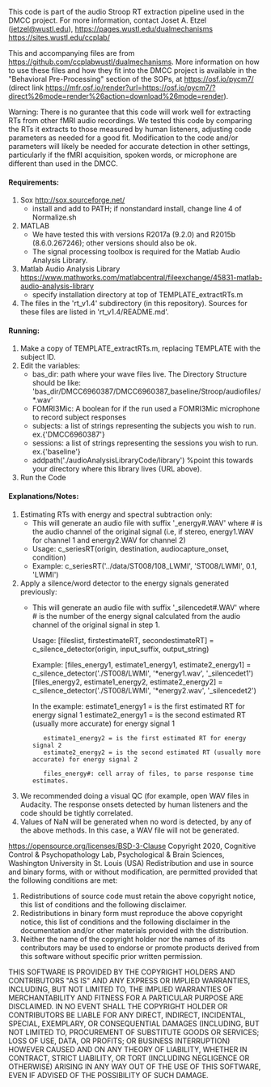 This code is part of the audio Stroop RT extraction pipeline used in the DMCC project.
For more information, contact Joset A. Etzel (jetzel@wustl.edu), https://pages.wustl.edu/dualmechanisms  https://sites.wustl.edu/ccplab/

This and accompanying files are from https://github.com/ccplabwustl/dualmechanisms. More information on how to use these files and how they fit into the DMCC project is available in the "Behavioral Pre-Processing" section of the SOPs, at https://osf.io/pycm7/ (direct link https://mfr.osf.io/render?url=https://osf.io/pycm7/?direct%26mode=render%26action=download%26mode=render). 

Warning: There is no gurantee that this code will work well for extracting RTs from other fMRI audio recordings. We tested this code by comparing the RTs it extracts to those measured by human listeners, adjusting code parameters as needed for a good fit. Modification to the code and/or parameters will likely be needed for accurate detection in other settings, particularly if the fMRI acquisition, spoken words, or microphone are different than used in the DMCC.


#### Requirements:
1. Sox http://sox.sourceforge.net/ 
   - install and add to PATH; if nonstandard install, change line 4 of Normalize.sh
2. MATLAB
   - We have tested this with versions R2017a (9.2.0) and R2015b (8.6.0.267246); other versions should also be ok.
   - The signal processing toolbox is required for the Matlab Audio Analysis Library.
3. Matlab Audio Analysis Library https://www.mathworks.com/matlabcentral/fileexchange/45831-matlab-audio-analysis-library
   - specify installation directory at top of TEMPLATE_extractRTs.m
4. The files in the 'rt_v1.4' subdirectory (in this repository). Sources for these files are listed in 'rt_v1.4/README.md'. 

#### Running:   
1. Make a copy of TEMPLATE_extractRTs.m, replacing TEMPLATE with the subject ID.
2. Edit the variables:
   - bas_dir: path where your wave files live. The Directory Structure should be like: 'bas_dir/DMCC6960387/DMCC6960387_baseline/Stroop/audiofiles/*.wav'
   - FOMRI3Mic: A boolean for if the run used a FOMRI3Mic microphone to record subject responses
   - subjects: a list of strings representing the subjects you wish to run. ex.{'DMCC6960387'}
   - sessions: a list of strings representing the sessions you wish to run. ex.{'baseline'}
   - addpath('./audioAnalysisLibraryCode/library')  %point this towards your directory where this library lives (URL above). 
3. Run the Code


#### Explanations/Notes:
1. Estimating RTs with energy and spectral subtraction only:
   - This will generate an audio file with suffix '_energy#.WAV' where # is the audio channel of the original signal (i.e, if stereo, energy1.WAV for channel 1 and energy2.WAV for channel 2) 
   - Usage: c_seriesRT(origin, destination, audiocapture_onset, condition)  
   - Example: c_seriesRT('../data/ST008/108_LWMI', 'ST008/LWMI', 0.1, 'LWMI')
2. Apply a silence/word detector to the energy signals generated previously: 
   - This will generate an audio file with suffix '_silencedet#.WAV' where # is the number of the energy signal calculated from the audio channel of the original signal in step 1.
        
        Usage: 
        [fileslist, firstestimateRT, secondestimateRT] = c_silence_detector(origin, input_suffix, output_string)
        
        Example:
        [files_energy1, estimate1_energy1, estimate2_energy1] = c_silence_detector('./ST008/LWMI', '*energy1.wav', '_silencedet1') 
        [files_energy2, estimate1_energy2, estimate2_energy2] = c_silence_detector('./ST008/LWMI', '*energy2.wav', '_silencedet2') 
    
        In the example:
            estimate1_energy1 =  is the first estimated RT for energy signal 1
            estimate2_energy1 = is the second estimated RT (usually more accurate) for energy signal 1
        
            estimate1_energy2 = is the first estimated RT for energy signal 2
            estimate2_energy2 = is the second estimated RT (usually more accurate) for energy signal 2
      
            files_energy#: cell array of files, to parse response time estimates.

3. We recommended doing a visual QC (for example, open WAV files in Audacity. The response onsets detected by human listeners and the code should be tightly correlated.
4. Values of NaN will be generated when no word is detected, by any of the above methods. In this case, a WAV file will not be generated.


https://opensource.org/licenses/BSD-3-Clause
Copyright 2020, Cognitive Control & Psychopathology Lab, Psychological & Brain Sciences, Washington University in St. Louis (USA)
Redistribution and use in source and binary forms, with or without modification, are permitted provided that the following conditions are met:
1. Redistributions of source code must retain the above copyright notice, this list of conditions and the following disclaimer.
2. Redistributions in binary form must reproduce the above copyright notice, this list of conditions and the following disclaimer in the 
   documentation and/or other materials provided with the distribution.
3. Neither the name of the copyright holder nor the names of its contributors may be used to endorse or promote products derived from this
   software without specific prior written permission.
 
THIS SOFTWARE IS PROVIDED BY THE COPYRIGHT HOLDERS AND CONTRIBUTORS "AS IS" AND ANY EXPRESS OR IMPLIED WARRANTIES, INCLUDING, BUT NOT LIMITED
TO, THE IMPLIED WARRANTIES OF MERCHANTABILITY AND FITNESS FOR A PARTICULAR PURPOSE ARE DISCLAIMED. IN NO EVENT SHALL THE COPYRIGHT HOLDER OR 
CONTRIBUTORS BE LIABLE FOR ANY DIRECT, INDIRECT, INCIDENTAL, SPECIAL, EXEMPLARY, OR CONSEQUENTIAL DAMAGES (INCLUDING, BUT NOT LIMITED TO, 
PROCUREMENT OF SUBSTITUTE GOODS OR SERVICES; LOSS OF USE, DATA, OR PROFITS; OR BUSINESS INTERRUPTION) HOWEVER CAUSED AND ON ANY THEORY OF LIABILITY,
WHETHER IN CONTRACT, STRICT LIABILITY, OR TORT (INCLUDING NEGLIGENCE OR OTHERWISE) ARISING IN ANY WAY OUT OF THE USE OF THIS SOFTWARE, EVEN IF 
ADVISED OF THE POSSIBILITY OF SUCH DAMAGE.
